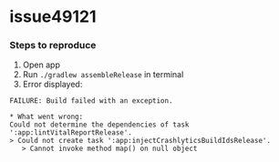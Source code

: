 # issue49121

### Steps to reproduce
1. Open app
2. Run `./gradlew assembleRelease` in terminal
3. Error displayed:
```
FAILURE: Build failed with an exception.

* What went wrong:
Could not determine the dependencies of task ':app:lintVitalReportRelease'.
> Could not create task ':app:injectCrashlyticsBuildIdsRelease'.
   > Cannot invoke method map() on null object

```
